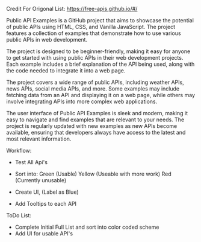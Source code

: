Credit For Origonal List:
https://free-apis.github.io/#/


Public API Examples is a GitHub project that aims to showcase the potential of public APIs using HTML, CSS, and Vanilla JavaScript. The project features a collection of examples that demonstrate how to use various public APIs in web development.

The project is designed to be beginner-friendly, making it easy for anyone to get started with using public APIs in their web development projects. Each example includes a brief explanation of the API being used, along with the code needed to integrate it into a web page.

The project covers a wide range of public APIs, including weather APIs, news APIs, social media APIs, and more. Some examples may include fetching data from an API and displaying it on a web page, while others may involve integrating APIs into more complex web applications.

The user interface of Public API Examples is sleek and modern, making it easy to navigate and find examples that are relevant to your needs. The project is regularly updated with new examples as new APIs become available, ensuring that developers always have access to the latest and most relevant information.



Workflow:

- Test All Api's

- Sort into:
Green (Usable) 
Yellow (Useable with more work)
Red (Currently unusable)

- Create UI, (Label as Blue)

- Add Tooltips to each API


ToDo List:
- Complete Initial Full List and sort into color coded scheme
- Add UI for usable API's

